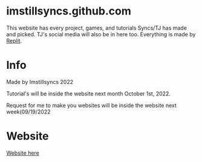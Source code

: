 # imstillsyncs.github.com
This website has every project, games, and tutorials Syncs/TJ has made and picked. TJ's social media will also be in here too. Everything is made by [Replit](https://replit.com). 

# Info
Made by Imstillsyncs 2022

Tutorial's will be inside the website next month October 1st, 2022.

Request for me to make you websites will be inside the website next week(09/19/2022

# Website
[Website here](https://imstillsyncs.github.io/)
